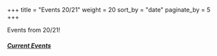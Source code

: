 +++
title = "Events 20/21"
weight = 20
sort_by = "date"
paginate_by = 5
+++

Events from 20/21!

##### [<i class="bi bi-bell-fill"></i> Current Events](@/events/_index.md)

